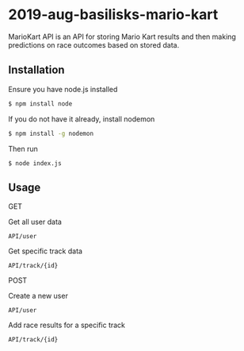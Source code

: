 # 2019-aug-basilisks-mario-kart

MarioKart API is an API for storing Mario Kart results and then making predictions on race outcomes based on stored data.

## Installation

Ensure you have node.js installed

```bash
$ npm install node
```

If you do not have it already, install nodemon

```bash
$ npm install -g nodemon
```

Then run
```
$ node index.js
```

## Usage

GET

Get all user data
```
API/user
```

Get specific track data
```
API/track/{id}
```

POST

Create a new user
```
API/user
```

Add race results for a specific track
```
API/track/{id}
```